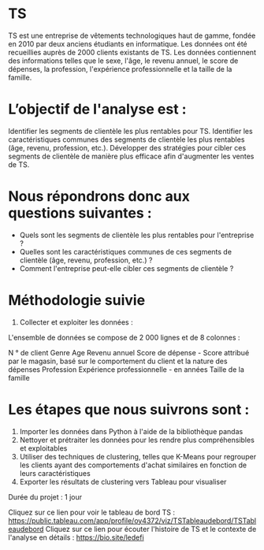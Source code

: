 # TS 

TS est une entreprise de vêtements technologiques haut de gamme, fondée en 2010 par deux anciens étudiants en informatique.
Les données ont été recueillies auprès de 2000 clients existants de TS.
Les données contiennent des informations telles que le sexe, l'âge, le revenu annuel, le score de dépenses, la profession, l'expérience professionnelle et la taille de la famille.

# L’objectif de l'analyse est :
Identifier les segments de clientèle les plus rentables pour TS.
Identifier les caractéristiques communes des segments de clientèle les plus rentables (âge, revenu, profession, etc.).
Développer des stratégies pour cibler ces segments de clientèle de manière plus efficace afin d'augmenter les ventes de TS.

# Nous répondrons donc aux questions suivantes :
- Quels sont les segments de clientèle les plus rentables pour l'entreprise ?
- Quelles sont les caractéristiques communes de ces segments de clientèle (âge, revenu, profession, etc.) ?
- Comment l'entreprise peut-elle cibler ces segments de clientèle ?


# Méthodologie suivie

1. Collecter et exploiter les données :

L'ensemble de données se compose de 2 000 lignes et de 8 colonnes :

N ° de client
Genre
Age
Revenu annuel
Score de dépense - Score attribué par le magasin, basé sur le comportement du client et la nature des dépenses
Profession
Expérience professionnelle - en années
Taille de la famille

# Les étapes que nous suivrons sont : 

1) Importer les données dans Python à l'aide de la bibliothèque pandas
2) Nettoyer et prétraiter les données pour les rendre plus compréhensibles et exploitables
3) Utiliser des techniques de clustering, telles que K-Means pour regrouper les clients ayant des comportements d'achat similaires en fonction de leurs caractéristiques
4) Exporter les résultats de clustering vers Tableau pour visualiser

Durée du projet : 1 jour


Cliquez sur ce lien pour voir le tableau de bord TS : https://public.tableau.com/app/profile/oy4372/viz/TSTableaudebord/TSTableaudebord
Cliquez sur ce lien pour écouter l'histoire de TS et le contexte de l'analyse en détails : https://bio.site/ledefi
